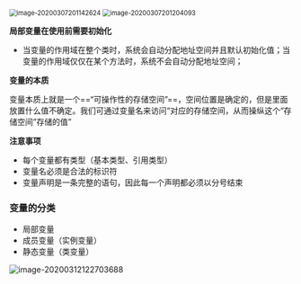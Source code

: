 <img src="C:\Users\86159\AppData\Roaming\Typora\typora-user-images\image-20200307201142624.png" alt="image-20200307201142624" style="zoom: 80%;" />

<img src="C:\Users\86159\AppData\Roaming\Typora\typora-user-images\image-20200307201204093.png" alt="image-20200307201204093" style="zoom:80%;" />

**局部变量在使用前需要初始化**

* 当变量的作用域在整个类时，系统会自动分配地址空间并且默认初始化值；当变量的作用域仅仅在某个方法时，系统不会自动分配地址空间；



**变量的本质**

变量本质上就是一个==“可操作性的存储空间”==，空间位置是确定的，但是里面放置什么值不确定。我们可通过变量名来访问“对应的存储空间，从而操纵这个“存储空间”存储的值”



**注意事项**

* 每个变量都有类型（基本类型、引用类型）
* 变量名必须是合法的标识符
* 变量声明是一条完整的语句，因此每一个声明都必须以分号结束



### 变量的分类

- 局部变量
- 成员变量（实例变量）
- 静态变量（类变量）

![image-20200312122703688](C:\Users\86159\AppData\Roaming\Typora\typora-user-images\image-20200312122703688.png)



